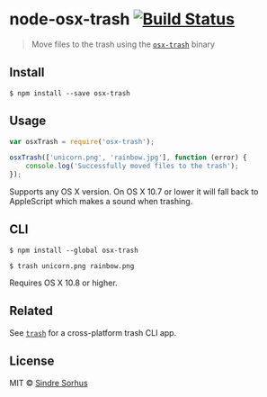 # node-osx-trash [![Build Status](https://travis-ci.org/sindresorhus/node-osx-trash.svg?branch=master)](https://travis-ci.org/sindresorhus/node-osx-trash)

> Move files to the trash using the [`osx-trash`](https://github.com/sindresorhus/osx-trash) binary


## Install

```
$ npm install --save osx-trash
```


## Usage

```js
var osxTrash = require('osx-trash');

osxTrash(['unicorn.png', 'rainbow.jpg'], function (error) {
	console.log('Successfully moved files to the trash');
});
```

Supports any OS X version. On OS X 10.7 or lower it will fall back to AppleScript which makes a sound when trashing.


## CLI

```
$ npm install --global osx-trash
```

```
$ trash unicorn.png rainbow.png
```

Requires OS X 10.8 or higher.


## Related

See [`trash`](https://github.com/sindresorhus/trash) for a cross-platform trash CLI app.


## License

MIT © [Sindre Sorhus](http://sindresorhus.com)
